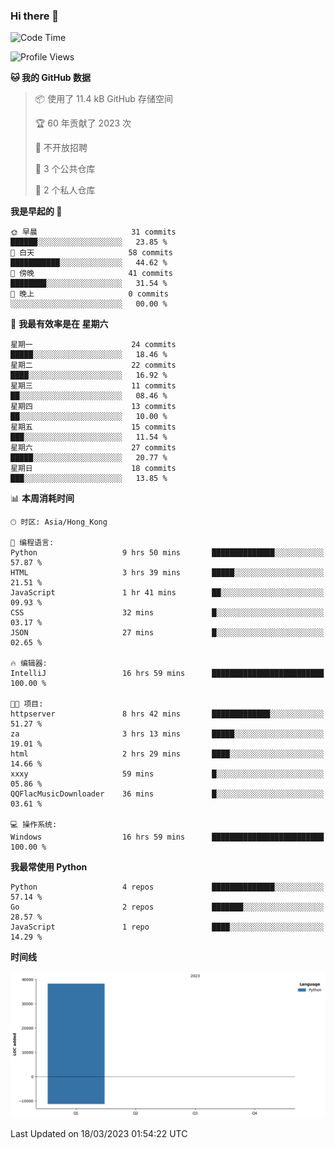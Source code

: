 ### Hi there 👋

<!--
**Mrzqd/Mrzqd** is a ✨ _special_ ✨ repository because its `README.md` (this file) appears on your GitHub profile.

Here are some ideas to get you started:

- 🔭 I’m currently working on ...
- 🌱 I’m currently learning ...
- 👯 I’m looking to collaborate on ...
- 🤔 I’m looking for help with ...
- 💬 Ask me about ...
- 📫 How to reach me: ...
- 😄 Pronouns: ...
- ⚡ Fun fact: ...
-->
<!--START_SECTION:waka-->
![Code Time](http://img.shields.io/badge/Code%20Time-66%20hrs%2035%20mins-blue)

![Profile Views](http://img.shields.io/badge/%E4%B8%AA%E4%BA%BA%E8%B5%84%E6%96%99%E8%A7%82%E7%9C%8B%E6%AC%A1%E6%95%B0-14-blue)

**🐱 我的 GitHub 数据** 

> 📦  使用了 11.4 kB GitHub 存储空间 
 > 
> 🏆 60 年贡献了 2023 次
 > 
> 🚫 不开放招聘
 > 
> 📜 3 个公共仓库 
 > 
> 🔑 2 个私人仓库 
 > 
**我是早起的 🐤** 

```text
🌞 早晨                     31 commits          ██████░░░░░░░░░░░░░░░░░░░   23.85 % 
🌆 白天                     58 commits          ███████████░░░░░░░░░░░░░░   44.62 % 
🌃 傍晚                     41 commits          ████████░░░░░░░░░░░░░░░░░   31.54 % 
🌙 晚上                     0 commits           ░░░░░░░░░░░░░░░░░░░░░░░░░   00.00 % 
```
📅 **我最有效率是在 星期六** 

```text
星期一                      24 commits          █████░░░░░░░░░░░░░░░░░░░░   18.46 % 
星期二                      22 commits          ████░░░░░░░░░░░░░░░░░░░░░   16.92 % 
星期三                      11 commits          ██░░░░░░░░░░░░░░░░░░░░░░░   08.46 % 
星期四                      13 commits          ██░░░░░░░░░░░░░░░░░░░░░░░   10.00 % 
星期五                      15 commits          ███░░░░░░░░░░░░░░░░░░░░░░   11.54 % 
星期六                      27 commits          █████░░░░░░░░░░░░░░░░░░░░   20.77 % 
星期日                      18 commits          ███░░░░░░░░░░░░░░░░░░░░░░   13.85 % 
```


📊 **本周消耗时间** 

```text
🕑︎ 时区: Asia/Hong_Kong

💬 编程语言: 
Python                   9 hrs 50 mins       ██████████████░░░░░░░░░░░   57.87 % 
HTML                     3 hrs 39 mins       █████░░░░░░░░░░░░░░░░░░░░   21.51 % 
JavaScript               1 hr 41 mins        ██░░░░░░░░░░░░░░░░░░░░░░░   09.93 % 
CSS                      32 mins             █░░░░░░░░░░░░░░░░░░░░░░░░   03.17 % 
JSON                     27 mins             █░░░░░░░░░░░░░░░░░░░░░░░░   02.65 % 

🔥 编辑器: 
IntelliJ                 16 hrs 59 mins      █████████████████████████   100.00 % 

🐱‍💻 项目: 
httpserver               8 hrs 42 mins       █████████████░░░░░░░░░░░░   51.27 % 
za                       3 hrs 13 mins       █████░░░░░░░░░░░░░░░░░░░░   19.01 % 
html                     2 hrs 29 mins       ████░░░░░░░░░░░░░░░░░░░░░   14.66 % 
xxxy                     59 mins             █░░░░░░░░░░░░░░░░░░░░░░░░   05.86 % 
QQFlacMusicDownloader    36 mins             █░░░░░░░░░░░░░░░░░░░░░░░░   03.61 % 

💻 操作系统: 
Windows                  16 hrs 59 mins      █████████████████████████   100.00 % 
```

**我最常使用 Python** 

```text
Python                   4 repos             ██████████████░░░░░░░░░░░   57.14 % 
Go                       2 repos             ███████░░░░░░░░░░░░░░░░░░   28.57 % 
JavaScript               1 repo              ████░░░░░░░░░░░░░░░░░░░░░   14.29 % 
```



**时间线**

![Lines of Code chart](https://raw.githubusercontent.com/Mrzqd/Mrzqd/main/assets/bar_graph.png)


 Last Updated on 18/03/2023 01:54:22 UTC
<!--END_SECTION:waka-->
